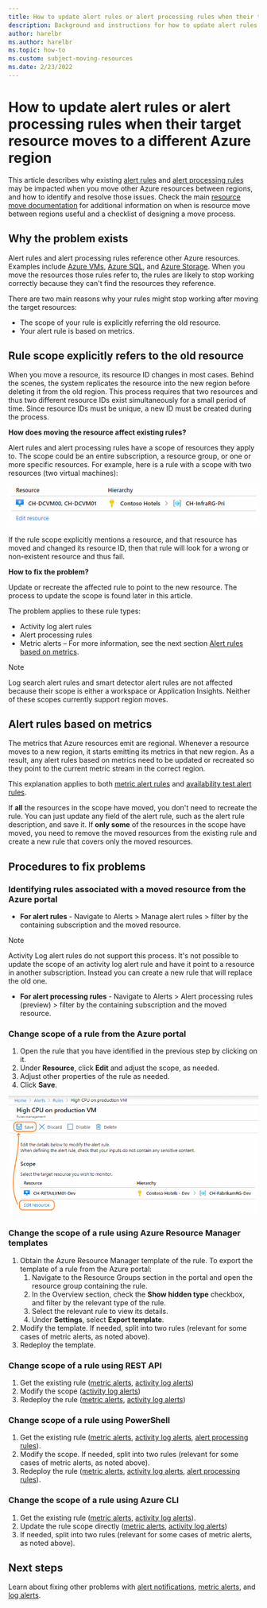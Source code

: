 ```yaml
---
title: How to update alert rules or alert processing rules when their target resource moves to a different Azure region
description: Background and instructions for how to update alert rules or alert processing rules when their target resource moves to a different Azure region. 
author: harelbr
ms.author: harelbr
ms.topic: how-to
ms.custom: subject-moving-resources
ms.date: 2/23/2022
---
```

# How to update alert rules or alert processing rules when their target resource moves to a different Azure region

This article describes why existing [alert rules](./alerts-overview.md) and [alert processing rules](./alerts-action-rules.md) may be impacted when you move other Azure resources between regions, and how to identify and resolve those issues. Check the main [resource move documentation](../../azure-resource-manager/management/move-resources-overview.md) for additional information on when is resource move between regions useful and a checklist of designing a move process.

## Why the problem exists

Alert rules and alert processing rules reference other Azure resources. Examples include [Azure VMs](../../site-recovery/azure-to-azure-tutorial-migrate.md), [Azure SQL](/azure/azure-sql/database/move-resources-across-regions), and [Azure Storage](../../storage/common/storage-account-move.md). When you move the resources those rules refer to, the rules are likely to stop working correctly because they can't find the resources they reference.

There are two main reasons why your rules might stop working after moving the target resources:

- The scope of your rule is explicitly referring the old resource.
- Your alert rule is based on metrics.

## Rule scope explicitly refers to the old resource

When you move a resource, its resource ID changes in most cases. Behind the scenes, the system replicates the resource into the new region before deleting it from the old region. This process requires that two resources and thus two different resource IDs exist simultaneously for a small period of time. Since resource IDs must be unique, a new ID must be created during the process. 

**How does moving the resource affect existing rules?**

Alert rules and alert processing rules have a scope of resources they apply to. The scope could be an entire subscription, a resource group, or one or more specific resources.
For example, here is a rule with a scope with two resources (two virtual machines):

![Multi resource alert rule](media/alerts-resource-move/multi-resource-alert-rule.png)

If the rule scope explicitly mentions a resource, and that resource has moved and changed its resource ID, then that rule will look for a wrong or non-existent resource and thus fail.

**How to fix the problem?**

Update or recreate the affected rule to point to the new resource. The process to update the scope is found later in this article.

The problem applies to these rule types:

- Activity log alert rules
- Alert processing rules
- Metric alerts – For more information, see the next section [Alert rules based on metrics](#alert-rules-based-on-metrics).

> [!NOTE]
> Log search alert rules and smart detector alert rules are not affected because their scope is either a workspace or Application Insights. Neither of these scopes currently support region moves.

## Alert rules based on metrics

The metrics that Azure resources emit are regional. Whenever a resource moves to a new region, it starts emitting its metrics in that new region. As a result, any alert rules based on metrics need to be updated or recreated so they point to the current metric stream in the correct region.

This explanation applies to both [metric alert rules](alerts-metric-overview.md) and [availability test alert rules](../app/monitor-web-app-availability.md).

If **all** the resources in the scope have moved, you don't need to recreate the rule. You can just update any field of the alert rule, such as the alert rule description, and save it.
If **only some** of the resources in the scope have moved, you need to remove the moved resources from the existing rule and create a new rule that covers only the moved resources.

## Procedures to fix problems

### Identifying rules associated with a moved resource from the Azure portal

- **For alert rules** -
Navigate to Alerts > Manage alert rules > filter by the containing subscription and the moved resource.
> [!NOTE]
> Activity Log alert rules do not support this process. It's not possible to update the scope of an activity log alert rule and have it point to a resource in another subscription. Instead you can create a new rule that will replace the old one.

- **For alert processing rules** - 
Navigate to Alerts > Alert processing rules (preview) > filter by the containing subscription and the moved resource.

### Change scope of a rule from the Azure portal

1. Open the rule that you have identified in the previous step by clicking on it.
2. Under **Resource**, click **Edit** and adjust the scope, as needed.
3. Adjust other properties of the rule as needed.
4. Click **Save**.

![Change alert rule scope](media/alerts-resource-move/change-alert-rule-scope.png)

### Change the scope of a rule using Azure Resource Manager templates

1. Obtain the Azure Resource Manager template of the rule.   To export the template of a rule from the Azure portal:
   1. Navigate to the Resource Groups section in the portal and open the resource group containing the rule.
   2. In the Overview section, check the **Show hidden type** checkbox, and filter by the relevant type of the rule.
   3. Select the relevant rule to view its details.
   4. Under **Settings**, select **Export template**.
2. Modify the template. If needed, split into two rules (relevant for some cases of metric alerts, as noted above).
3. Redeploy the template.

### Change scope of a rule using REST API

1. Get the existing rule ([metric alerts](/rest/api/monitor/metricalerts/get), [activity log alerts](/rest/api/monitor/activitylogalerts/get))
2. Modify the scope ([activity log alerts](/rest/api/monitor/activitylogalerts/update))
3. Redeploy the rule ([metric alerts](/rest/api/monitor/metricalerts/createorupdate), [activity log alerts](/rest/api/monitor/activitylogalerts/createorupdate))

### Change scope of a rule using PowerShell

1. Get the existing rule ([metric alerts](/powershell/module/az.monitor/get-azmetricalertrulev2), [activity log alerts](/powershell/module/az.monitor/get-azactivitylogalert), [alert processing rules](/powershell/module/az.alertsmanagement/get-azactionrule)).
2. Modify the scope. If needed, split into two rules (relevant for some cases of metric alerts, as noted above).
3. Redeploy the rule ([metric alerts](/powershell/module/az.monitor/add-azmetricalertrulev2), [activity log alerts](/powershell/module/az.monitor/enable-azactivitylogalert), [alert processing rules](/powershell/module/az.alertsmanagement/set-azactionrule)).

### Change the scope of a rule using Azure CLI

1.  Get the existing rule ([metric alerts](/cli/azure/monitor/metrics/alert#az-monitor-metrics-alert-show), [activity log alerts](/cli/azure/monitor/activity-log/alert#az-monitor-activity-log-alert-list)).
2.  Update the rule scope directly ([metric alerts](/cli/azure/monitor/metrics/alert#az-monitor-metrics-alert-update), [activity log alerts](/cli/azure/monitor/activity-log/alert/scope))
3.  If needed, split into two rules (relevant for some cases of metric alerts, as noted above).

## Next steps

Learn about fixing other problems with [alert notifications](alerts-troubleshoot.md), [metric alerts](alerts-troubleshoot-metric.md), and [log alerts](alerts-troubleshoot-log.md).
